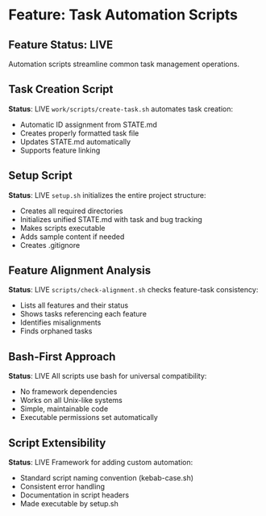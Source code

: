 # Feature: Task Automation Scripts

## Feature Status: LIVE

Automation scripts streamline common task management operations.

## Task Creation Script
**Status**: LIVE
`work/scripts/create-task.sh` automates task creation:
- Automatic ID assignment from STATE.md
- Creates properly formatted task file
- Updates STATE.md automatically
- Supports feature linking

## Setup Script
**Status**: LIVE
`setup.sh` initializes the entire project structure:
- Creates all required directories
- Initializes unified STATE.md with task and bug tracking
- Makes scripts executable
- Adds sample content if needed
- Creates .gitignore

## Feature Alignment Analysis
**Status**: LIVE
`scripts/check-alignment.sh` checks feature-task consistency:
- Lists all features and their status
- Shows tasks referencing each feature
- Identifies misalignments
- Finds orphaned tasks

## Bash-First Approach
**Status**: LIVE
All scripts use bash for universal compatibility:
- No framework dependencies
- Works on all Unix-like systems
- Simple, maintainable code
- Executable permissions set automatically

## Script Extensibility
**Status**: LIVE
Framework for adding custom automation:
- Standard script naming convention (kebab-case.sh)
- Consistent error handling
- Documentation in script headers
- Made executable by setup.sh